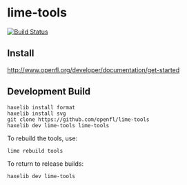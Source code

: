 lime-tools
============
[![Build Status](https://travis-ci.org/openfl/lime-tools.png)](https://travis-ci.org/openfl/lime-tools)

Install
-------

http://www.openfl.org/developer/documentation/get-started


Development Build
-----------------

    haxelib install format
    haxelib install svg
    git clone https://github.com/openfl/lime-tools
    haxelib dev lime-tools lime-tools

To rebuild the tools, use:

    lime rebuild tools

To return to release builds:

    haxelib dev lime-tools

